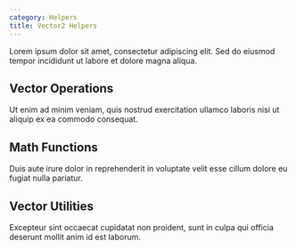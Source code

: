 ```yaml
---
category: Helpers
title: Vector2 Helpers
---
```



Lorem ipsum dolor sit amet, consectetur adipiscing elit. Sed do eiusmod tempor incididunt ut labore et dolore magna aliqua.

## Vector Operations

Ut enim ad minim veniam, quis nostrud exercitation ullamco laboris nisi ut aliquip ex ea commodo consequat.

## Math Functions

Duis aute irure dolor in reprehenderit in voluptate velit esse cillum dolore eu fugiat nulla pariatur.

## Vector Utilities

Excepteur sint occaecat cupidatat non proident, sunt in culpa qui officia deserunt mollit anim id est laborum.